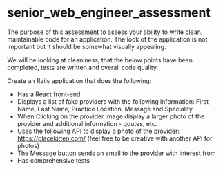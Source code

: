# senior_web_engineer_assessment


The purpose of this assessment to assess your ability to write clean, maintainable code for an application. The look of the application is not important but it should be somewhat visually appealing.

We will be looking at cleaniness, that the below points have been completed, tests are written and overall code quality.

Create an Rails application that does the following:

* Has a React front-end
* Displays a list of fake providers with the following information:  First Name, Last Name, Practice Location, Message and Speciality 
* When Clicking on the provider image display a larger photo of the provider and additional information - qoutes, etc.
* Uses the following API to display a photo of the provider: https://placekitten.com/ (feel free to be creative with another API for photos)
* The Message button sends an email to the provider with interest from 
* Has comprehensive tests
